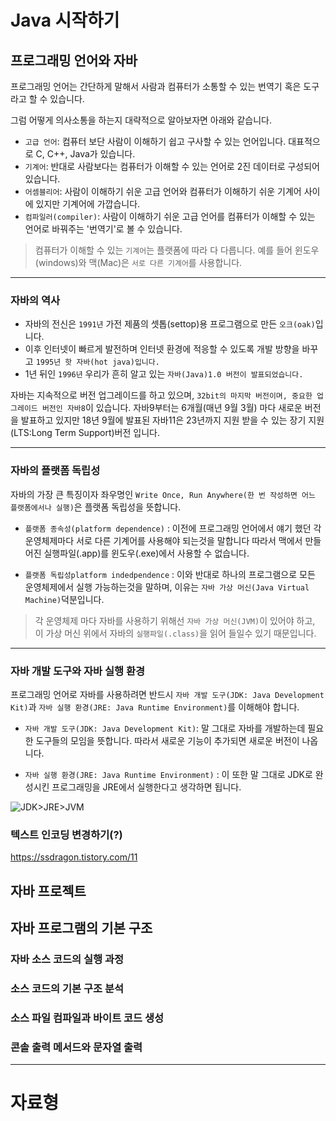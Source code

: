 # Java 시작하기

## 프로그래밍 언어와 자바
프로그래밍 언어는 간단하게 말해서 사람과 컴퓨터가 소통할 수 있는 번역기 혹은 도구라고 할 수 있습니다.

그럼 어떻게 의사소통을 하는지 대략적으로 알아보자면 아래와 같습니다.
- `고급 언어`: 
    컴퓨터 보단 사람이 이해하기 쉽고 구사할 수 있는 언어입니다. 대표적으로 C, C++, Java가 있습니다.
- `기계어`: 
    반대로 사람보다는 컴퓨터가 이해할 수 있는 언어로 2진 데이터로 구성되어 있습니다.
- `어셈블리어`: 
    사람이 이해하기 쉬운 고급 언어와 컴퓨터가 이해하기 쉬운 기계어 사이에 있지만 기계어에 가깝습니다.
- `컴파일러(compiler)`: 
    사람이 이해하기 쉬운 고급 언어를 컴퓨터가 이해할 수 있는 언어로 바꿔주는 '번역기'로 볼 수 있습니다.

> 컴퓨터가 이해할 수 있는 `기계어`는 플랫폼에 따라 다 다릅니다.  예를 들어 윈도우(windows)와 맥(Mac)은 `서로 다른 기계어`를 사용합니다.

---
### 자바의 역사
- 자바의 전신은 `1991년` 가전 제품의 셋톱(settop)용 프로그램으로 만든 `오크(oak)`입니다.
- 이후 인터넷이 빠르게 발전하며 인터넷 환경에 적응할 수 있도록 개발 방향을 바꾸고 `1995년 핫 자바(hot java)입니다.`
- 1년 뒤인 `1996년` 우리가 흔히 알고 있는 `자바(Java)1.0 버전이 발표되었습니다.`

자바는 지속적으로 버전 업그레이드를 하고 있으며, `32bit의 마지막 버전이며, 중요한 업그레이드 버전인 자바8`이 있습니다. 
자바9부터는 6개월(매년 9월 3월) 마다 새로운 버전을 발표하고 있지만 18년 9월에 발표된 자바11은 23년까지 지원 받을 수 있는 장기 지원(LTS:Long Term Support)버전 입니다.

---
### 자바의 플랫폼 독립성
자바의 가장 큰 특징이자 좌우명인 `Write Once, Run Anywhere(한 번 작성하면 어느 플랫폼에서나 실행)`은 플랫폼 독립성을 뜻합니다.

- `플랫폼 종속성(platform dependence)` : 이전에 프로그래밍 언어에서 얘기 했던 각 운영체제마다 서로 다른 기계어를 사용해야 되는것을 말합니다
따라서 맥에서 만들어진 실행파일(.app)를 윈도우(.exe)에서 사용할 수 없습니다.

- `플랫폼 독립성platform indedpendence` : 이와 반대로 하나의 프로그램으로 모든 운영체제에서 실행 가능하는것을 말하며, 이유는 `자바 가상 머신(Java Virtual Machine)`덕분입니다.

> 각 운영체제 마다 자바를 사용하기 위해선 `자바 가상 머신(JVM)`이 있어야 하고, 이 가상 머신 위에서 자바의 `실행파일(.class)`을 읽어 들일수 있기 때문입니다.

---
### 자바 개발 도구와 자바 실행 환경

프로그래밍 언어로 자바를 사용하려면 반드시 `자바 개발 도구(JDK: Java Development Kit)`과 `자바 실행 환경(JRE: Java Runtime Environment)`를 이해해야 합니다.

- `자바 개발 도구(JDK: Java Development Kit)`: 말 그대로 자바를 개발하는데 필요한 도구들의 모임을 뜻합니다.
따라서 새로운 기능이 추가되면 새로운 버전이 나옵니다.

- `자바 실행 환경(JRE: Java Runtime Environment)` : 이 또한 말 그대로 JDK로 완성시킨 프로그래밍을 JRE에서 실행한다고 생각하면 됩니다.

![JDK>JRE>JVM](https://miro.medium.com/v2/resize:fit:640/format:webp/1*eU8zBZlcKcu0tetI7kTIbQ.png)


### 텍스트 인코딩 변경하기(?)

https://ssdragon.tistory.com/11

## 자바 프로젝트


## 자바 프로그램의 기본 구조

### 자바 소스 코드의 실행 과정

### 소스 코드의 기본 구조 분석

### 소스 파일 컴파일과 바이트 코드 생성

### 콘솔 출력 메서드와 문자열 출력

---
# 자료형
